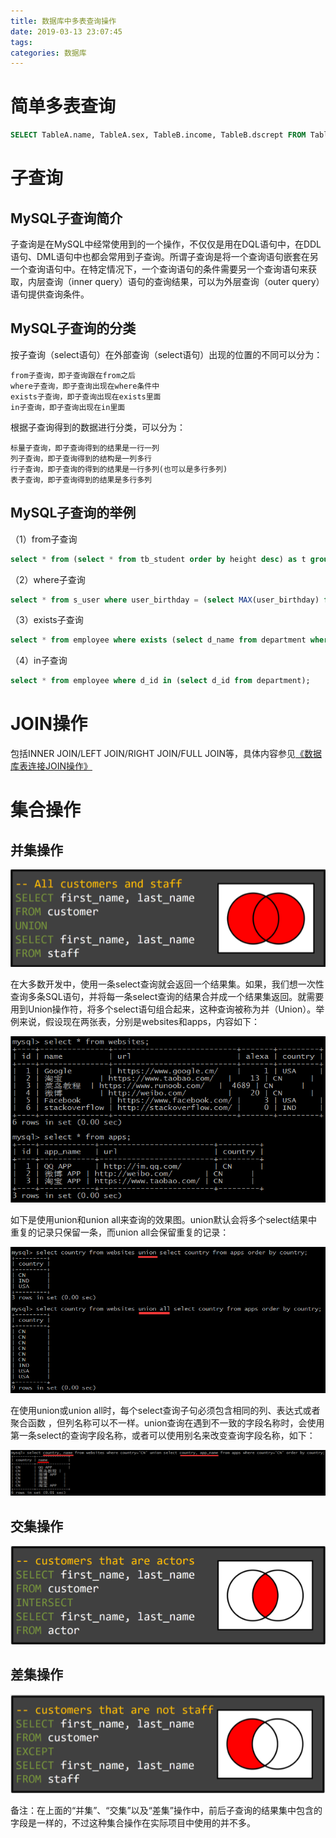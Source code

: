 ```yaml
---
title: 数据库中多表查询操作
date: 2019-03-13 23:07:45
tags:
categories: 数据库
---
```


# 简单多表查询

```sql
SELECT TableA.name, TableA.sex, TableB.income, TableB.dscrept FROM TableA a, TableB b where a.name = b.name;
```

# 子查询

## MySQL子查询简介

子查询是在MySQL中经常使用到的一个操作，不仅仅是用在DQL语句中，在DDL语句、DML语句中也都会常用到子查询。所谓子查询是将一个查询语句嵌套在另一个查询语句中。在特定情况下，一个查询语句的条件需要另一个查询语句来获取，内层查询（inner query）语句的查询结果，可以为外层查询（outer query）语句提供查询条件。

## MySQL子查询的分类

按子查询（select语句）在外部查询（select语句）出现的位置的不同可以分为：

    from子查询，即子查询跟在from之后
    where子查询，即子查询出现在where条件中
    exists子查询，即子查询出现在exists里面
    in子查询，即子查询出现在in里面

根据子查询得到的数据进行分类，可以分为：

    标量子查询，即子查询得到的结果是一行一列
    列子查询，即子查询得到的结构是一列多行
    行子查询，即子查询的得到的结果是一行多列(也可以是多行多列)
    表子查询，即子查询得到的结果是多行多列

## MySQL子查询的举例

（1）from子查询

```sql
select * from (select * from tb_student order by height desc) as t group by class;
```

（2）where子查询

```sql
select * from s_user where user_birthday = (select MAX(user_birthday) from s_user ) and user_salary = (select MAX(user_salary) from s_user);
```

（3）exists子查询

```sql
select * from employee where exists (select d_name from department where d_id=1004);  --内层循环并没有查询到满足条件的结果，因此返回false，外层查询不执行
```

（4）in子查询

```sql
select * from employee where d_id in (select d_id from department);
```

# JOIN操作

包括INNER JOIN/LEFT JOIN/RIGHT JOIN/FULL JOIN等，具体内容参见[《数据库表连接JOIN操作》](https://wangjianno1.github.io/2019/03/13/%E6%95%B0%E6%8D%AE%E5%BA%93%E8%A1%A8%E8%BF%9E%E6%8E%A5JOIN%E6%93%8D%E4%BD%9C/)

# 集合操作

## 并集操作

![](/images/mysql_set_1_1.png)

在大多数开发中，使用一条select查询就会返回一个结果集。如果，我们想一次性查询多条SQL语句，并将每一条select查询的结果合并成一个结果集返回。就需要用到Union操作符，将多个select语句组合起来，这种查询被称为并（Union）。举例来说，假设现在两张表，分别是websites和apps，内容如下：

![](/images/mysqlunion_1_1.png)

如下是使用union和union all来查询的效果图。union默认会将多个select结果中重复的记录只保留一条，而union all会保留重复的记录：

![](/images/mysqlunion_1_2.png)

在使用union或union all时，每个select查询子句必须包含相同的列、表达式或者聚合函数 ，但列名称可以不一样。union查询在遇到不一致的字段名称时，会使用第一条select的查询字段名称，或者可以使用别名来改变查询字段名称，如下：

![](/images/mysqlunion_1_3.png)

## 交集操作

![](/images/mysql_set_1_2.png)

## 差集操作

![](/images/mysql_set_1_3.png)

备注：在上面的“并集”、“交集”以及“差集”操作中，前后子查询的结果集中包含的字段是一样的，不过这种集合操作在实际项目中使用的并不多。

